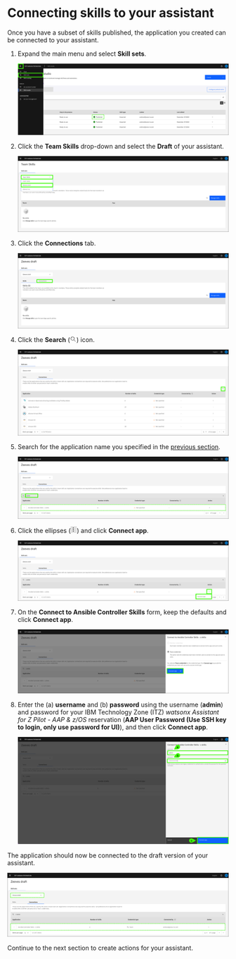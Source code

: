 # Connecting skills to your assistant

Once you have a subset of skills published, the application you created can be connected to your assistant. 

1. Expand the main menu and select **Skill sets**.

    ![](_attachments/skillSets0.png)

2. Click the **Team Skills** drop-down and select the **Draft** of your assistant.

    ![](_attachments/skillSets1.png)

3. Click the **Connections** tab.

    ![](_attachments/skillSets2.png)

4. Click the **Search** (![](_attachments/searchIcon.png)) icon.

    ![](_attachments/skillSets3.png)

5. Search for the application name you specified in the [previous section](importSkills.md/#skillApp).

    ![](_attachments/skillSets4.png)

6. Click the ellipses (![](_attachments/ellipsesIcon.png)) and click **Connect app**.

    ![](_attachments/skillSets5.png)

7. On the **Connect to Ansible Controller Skills** form, keep the defaults and click **Connect app**.

    ![](_attachments/skillSets6.png)

8. Enter the (a) **username** and (b) **password** using the username (**admin**) and password for your IBM Technology Zone (ITZ) *watsonx Assistant for Z Pilot - AAP & z/OS* reservation (**AAP User Password (Use SSH key to login, only use password for UI)**), and then click **Connect app**.

    ![](_attachments/skillSets7.png)

The application should now be connected to the draft version of your assistant.

![](_attachments/skillSets8.png)

Continue to the next section to create actions for your assistant.